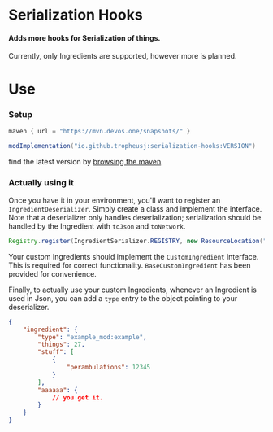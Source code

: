 # Serialization Hooks
#### Adds more hooks for Serialization of things.
Currently, only Ingredients are supported, however more is planned.

# Use
### Setup
```groovy
maven { url = "https://mvn.devos.one/snapshots/" }
```
```groovy
modImplementation("io.github.tropheusj:serialization-hooks:VERSION")
```
find the latest version by [browsing the maven](https://mvn.devos.one/#/snapshots/io/github/tropheusj/serialization-hooks).

### Actually using it
Once you have it in your environment, you'll want to register an `IngredientDeserializer`.
Simply create a class and implement the interface. Note that a deserializer only handles deserialization;
serialization should be handled by the Ingredient with `toJson` and `toNetwork`.
```java
Registry.register(IngredientSerializer.REGISTRY, new ResourceLocation("example_mod", "example"), new ExampleIngredientDeserializer());
```
Your custom Ingredients should implement the `CustomIngredient` interface.
This is required for correct functionality. `BaseCustomIngredient` has been
provided for convenience.

Finally, to actually use your custom Ingredients, whenever an Ingredient is used
in Json, you can add a `type` entry to the object pointing to your deserializer.
```json
{
    "ingredient": {
        "type": "example_mod:example",
        "things": 27,
        "stuff": [
            {
                "perambulations": 12345
            }
        ],
        "aaaaaa": {
            // you get it.
        }
    }
}
```
